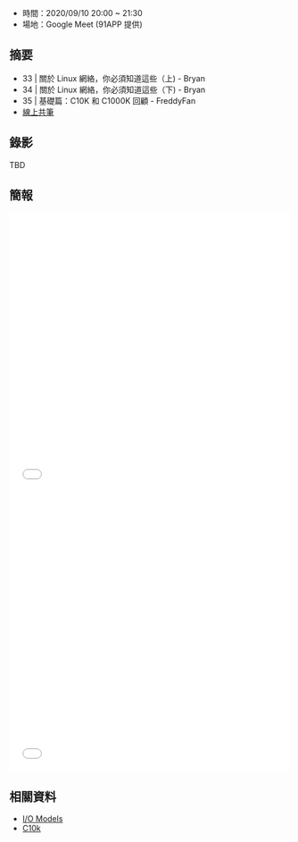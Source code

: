 
* 時間：2020/09/10 20:00 ~ 21:30
* 場地：Google Meet (91APP 提供)

## 摘要

* 33 | 關於 Linux 網絡，你必須知道這些（上) - Bryan
* 34 | 關於 Linux 網絡，你必須知道這些（下) - Bryan
* 35 | 基礎篇：C10K 和 C1000K 回顧 - FreddyFan
* [線上共筆](https://hackmd.io/r36QmQGtR6mHQPavMjDn8g)


## 錄影

TBD

## 簡報

<embed src="/pdf/Linux/33_34_about_linux_network.pdf" type="application/pdf" width="100%" height="500px" />
<embed src="/pdf/Linux/35_recap_C10K_C1000K.pdf" type="application/pdf" width="100%" height="500px" />


## 相關資料

* [I/O Models](https://rickhw.github.io/2019/02/27/ComputerScience/IO-Models/)
* [C10k](http://www.kegel.com/c10k.html)